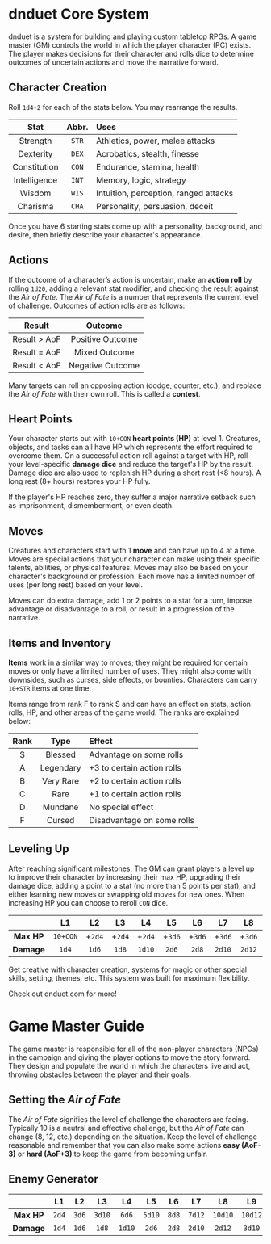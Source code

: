 # dnduet Core System
dnduet is a system for building and playing custom tabletop RPGs. A game master (GM) controls the world in which the player character (PC) exists. The player makes decisions for their character and rolls dice to determine outcomes of uncertain actions and move the narrative forward.

## Character Creation
Roll `1d4-2` for each of the stats below. You may rearrange the results.

| Stat | Abbr. | Uses |
|:---:|:---:|:--- |
| Strength | `STR` | Athletics, power, melee attacks |
| Dexterity | `DEX` | Acrobatics, stealth, finesse |
| Constitution | `CON` | Endurance, stamina, health |
| Intelligence | `INT` | Memory, logic, strategy |
| Wisdom | `WIS` | Intuition, perception, ranged attacks |
| Charisma | `CHA` | Personality, persuasion, deceit |

Once you have 6 starting stats come up with a personality, background, and desire, then briefly describe your character's appearance.

## Actions
If the outcome of a character’s action is uncertain, make an **action roll** by rolling `1d20`, adding a relevant stat modifier, and checking the result against the _Air of Fate_. The _Air of Fate_ is a number that represents the current level of challenge. Outcomes of action rolls are as follows:

| Result | Outcome |
|:---:|:---:|
| Result > AoF | Positive Outcome |
| Result = AoF | Mixed Outcome |
| Result < AoF | Negative Outcome |

Many targets can roll an opposing action (dodge, counter, etc.), and replace the _Air of Fate_ with their own roll. This is called a **contest**.

## Heart Points
Your character starts out with `10+CON` **heart points (HP)** at level 1. Creatures, objects, and tasks can all have HP which represents the effort required to overcome them. On a successful action roll against a target with HP, roll your level-specific **damage dice** and reduce the target's HP by the result. Damage dice are also used to replenish HP during a short rest (<8 hours). A long rest (8+ hours) restores your HP fully.

If the player's HP reaches zero, they suffer a major narrative setback such as imprisonment, dismemberment, or even death.

## Moves
Creatures and characters start with 1 **move** and can have up to 4 at a time. Moves are special actions that your character can make using their specific talents, abilities, or physical features. Moves may also be based on your character's background or profession. Each move has a limited number of uses (per long rest) based on your level.

Moves can do extra damage, add 1 or 2 points to a stat for a turn, impose advantage or disadvantage to a roll, or result in a progression of the narrative.

## Items and Inventory
**Items** work in a similar way to moves; they might be required for certain moves or only have a limited number of uses. They might also come with downsides, such as curses, side effects, or bounties. Characters can carry `10+STR` items at one time.

Items range from rank F to rank S and can have an effect on stats, action rolls, HP, and other areas of the game world. The ranks are explained below:

| Rank | Type | Effect |
|:---:|:---:|:--- |
| S | Blessed | Advantage on some rolls |
| A | Legendary | +3 to certain action rolls |
| B | Very Rare | +2 to certain action rolls |
| C | Rare | +1 to certain action rolls |
| D | Mundane | No special effect |
| F | Cursed | Disadvantage on some rolls |

## Leveling Up
After reaching significant milestones, The GM can grant players a level up to improve their character by increasing their max HP, upgrading their damage dice, adding a point to a stat (no more than 5 points per stat), and either learning new moves or swapping old moves for new ones. When increasing HP you can choose to reroll `CON` dice.

|  | L1 | L2 | L3 | L4 | L5 | L6 | L7 | L8 | L9 | L10 | L11 | L12 |
|:---:|:---:|:---:|:---:|:---:|:---:|:---:|:---:|:---:|:---:|:---:|:---:|:---:|
| **Max HP** | `10+CON` | +`2d4` | +`2d4` | +`2d4` | +`3d6` | +`3d6` | +`3d6` | +`3d6` | +`3d12` | +`3d12` | +`3d12` | +`5d10` |
| **Damage** | `1d4` | `1d6` | `1d8` | `1d10` | `2d6` | `2d8` | `2d10` | `2d12` | `3d10` | `3d12` | `4d10` | `4d12` |

Get creative with character creation, systems for magic or other special skills, setting, themes, etc. This system was built for maximum flexibility.

Check out dnduet.com for more!

# Game Master Guide
The game master is responsible for all of the non-player characters (NPCs) in the campaign and giving the player options to move the story forward. They design and populate the world in which the characters live and act, throwing obstacles between the player and their goals.

## Setting the _Air of Fate_
The _Air of Fate_ signifies the level of challenge the characters are facing. Typically 10 is a neutral and effective challenge, but the _Air of Fate_ can change (8, 12, etc.) depending on the situation. Keep the level of challenge reasonable and remember that you can also make some actions **easy (AoF-3)** or  **hard (AoF+3)** to keep the game from becoming unfair.

## Enemy Generator
|  | L1 | L2 | L3 | L4 | L5 | L6 | L7 | L8 | L9 | L10 | L11 | L12 |
|:---:|:---:|:---:|:---:|:---:|:---:|:---:|:---:|:---:|:---:|:---:|:---:|:---:|
| **Max HP** | `2d4` | `3d6` | `3d10` | `6d6` | `5d10` | `8d8` | `7d12` | `10d10` | `10d12` | `15d10` | `15d12` | `20d12` |
| **Damage** | `1d4` | `1d6` | `1d8` | `1d10` | `2d6` | `2d8` | `2d10` | `2d12` | `3d10` | `3d12` | `4d10` | `4d12` |
